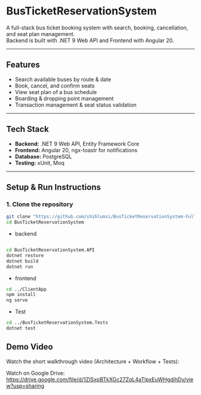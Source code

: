 # BusTicketReservationSystem

A full-stack bus ticket booking system with search, booking, cancellation, and seat plan management.  
Backend is built with .NET 9 Web API and Frontend with Angular 20.

---

##  Features

- Search available buses by route & date
- Book, cancel, and confirm seats
- View seat plan of a bus schedule
- Boarding & dropping point management
- Transaction management & seat status validation

---

##  Tech Stack

- **Backend:** .NET 9 Web API, Entity Framework Core  
- **Frontend:** Angular 20, ngx-toastr for notifications  
- **Database:** PostgreSQL  
- **Testing:** xUnit, Moq  

---

## Setup & Run Instructions

### 1. Clone the repository
```bash
git clone "https://github.com/shiblumsi/BusTicketReservationSystem-FullStack"
cd BusTicketReservationSystem
```
- backend
```bash

cd BusTicketReservationSystem.API
dotnet restore
dotnet build
dotnet run
```
- frontend
```bash
cd ../ClientApp
npm install
ng serve
```
- Test
```bash
cd ../BusTicketReservationSystem.Tests
dotnet test
```
##  Demo Video
Watch the short walkthrough video (Architecture + Workflow + Tests):

 Watch on Google Drive: https://drive.google.com/file/d/1ZISxpBTkXGc27ZqL4aTlpxEuWHgdihDv/view?usp=sharing
